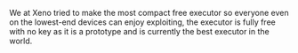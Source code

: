 We at Xeno tried to make the most compact free executor so everyone even on the lowest-end devices can enjoy exploiting, the executor is fully free with no key as it is a prototype and is currently the best executor in the world.
